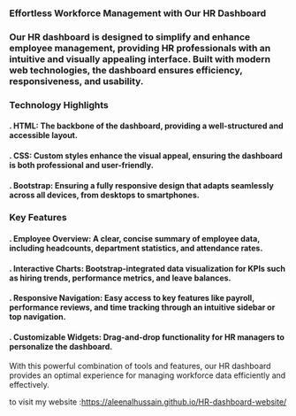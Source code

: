 ### Effortless Workforce Management with Our HR Dashboard

### Our HR dashboard is designed to simplify and enhance employee management, providing HR professionals with an intuitive and visually appealing interface. Built with modern web technologies, the dashboard ensures efficiency, responsiveness, and usability.

### Technology Highlights
#### . HTML: The backbone of the dashboard, providing a well-structured and accessible layout.
#### . CSS: Custom styles enhance the visual appeal, ensuring the dashboard is both professional and user-friendly.
#### . Bootstrap: Ensuring a fully responsive design that adapts seamlessly across all devices, from desktops to smartphones.
### Key Features
#### . Employee Overview: A clear, concise summary of employee data, including headcounts, department statistics, and attendance rates.
#### . Interactive Charts: Bootstrap-integrated data visualization for KPIs such as hiring trends, performance metrics, and leave balances.
#### . Responsive Navigation: Easy access to key features like payroll, performance reviews, and time tracking through an intuitive sidebar or top navigation.
#### . Customizable Widgets: Drag-and-drop functionality for HR managers to personalize the dashboard.
With this powerful combination of tools and features, our HR dashboard provides an optimal experience for managing workforce data efficiently and effectively.

to visit my website :https://aleenalhussain.github.io/HR-dashboard-website/
